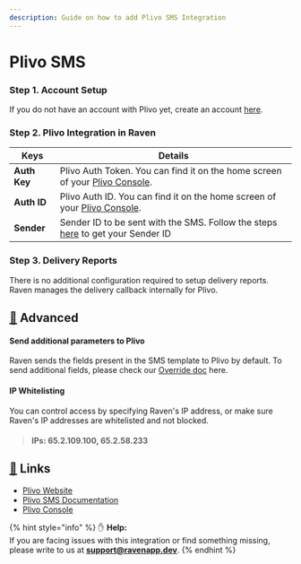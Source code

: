 ```yaml
---
description: Guide on how to add Plivo SMS Integration
---
```


# Plivo SMS

### Step 1. **Account Setup** <a href="#account-setup" id="account-setup"></a>

If you do not have an account with Plivo yet, create an account [here](https://console.plivo.com/accounts/register/).



### Step 2. Plivo Integration in Raven <a href="#integration-keys" id="integration-keys"></a>

| Keys         | Details                                                                                                                                                      |
| ------------ | ------------------------------------------------------------------------------------------------------------------------------------------------------------ |
| **Auth Key** | Plivo Auth Token. You can find it on the home screen of your [Plivo Console](https://console.plivo.com/dashboard/).                                          |
| **Auth ID**  | Plivo Auth ID. You can find it on the home screen of your [Plivo Console](https://console.plivo.com/dashboard/).                                             |
| **Sender**   | Sender ID to be sent with the SMS. Follow the steps [here](https://support.plivo.com/hc/en-us/articles/360048268191--FAQ-on-Sender-ID) to get your Sender ID |



### Step 3. Delivery Reports <a href="#delivery-reports" id="delivery-reports"></a>

There is no additional configuration required to setup delivery reports. Raven manages the delivery callback internally for Plivo.

## [💫](https://emojipedia.org/dizzy/) Advanced

#### Send additional parameters to Plivo

Raven sends the fields present in the SMS template to Plivo by default. To send additional fields, please check our [Override doc](../template.md#additional-fields) here. &#x20;

#### IP Whitelisting

You can control access by specifying Raven's IP address, or make sure Raven's IP addresses are whitelisted and not blocked.

> #### IPs: 65.2.109.100, 65.2.58.233

## [🔗](https://emojipedia.org/link/) Links

* [Plivo Website](https://plivo.com)​
* [Plivo SMS Documentation](https://www.plivo.com/docs/sms/api/message/)​
* [Plivo Console](https://console.plivo.com)

{% hint style="info" %}
✋ **Help:** \
If you are facing issues with this integration or find something missing, please write to us at **support@ravenapp.dev**.
{% endhint %}
